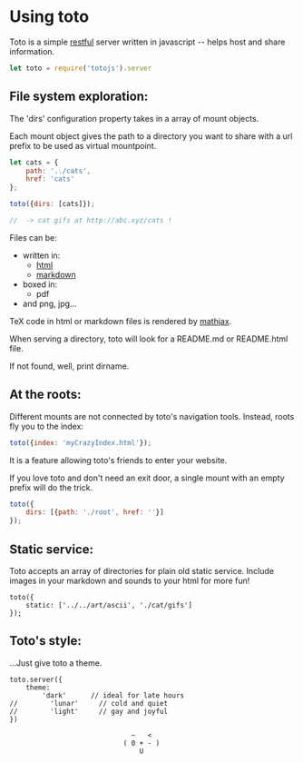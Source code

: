 # Using toto

Toto is a simple [restful][1] server written in javascript -- 
helps host and share information.

```javascript
let toto = require('totojs').server
```


## File system exploration: 

The 'dirs' configuration property takes in a array of 
mount objects.  

Each mount object gives the path to a directory you want to share 
with a url prefix to be used as virtual mountpoint.

```js
let cats = {
    path: '../cats', 
    href: 'cats'
};

toto({dirs: [cats]});

//  -> cat gifs at http://abc.xyz/cats !
```

Files can be: 
- written in:
    * [html][3]
    * [markdown][2]
- boxed in:
    * pdf 
- and png, jpg...

TeX code in html or markdown files is rendered by [mathjax][4].

When serving a directory, 
toto will look for a README.md or README.html 
file.

If not found, well, print dirname.

## At the roots:

Different mounts are not connected by toto's navigation tools.
Instead, roots fly you to the index: 
```js
toto({index: 'myCrazyIndex.html'});
```
It is a feature allowing toto's friends to enter your website.

If you love toto and don't need an exit door,
a single mount with an empty prefix will do the trick.
```js
toto({
    dirs: [{path: './root', href: ''}]
});
```

## Static service: 

Toto accepts an array of directories for plain old static service.
Include images in your markdown and sounds to your html for more fun!

```
toto({
    static: ['../../art/ascii', './cat/gifs']
});
```

## Toto's style: 

...Just give toto a theme.

```
toto.server({ 
    theme: 
        'dark'      // ideal for late hours
//        'lunar'     // cold and quiet
//        'light'     // gay and joyful
})

                              ~   <
                            ( 0 + - )
                                U
```

[1]: https://en.wikipedia.org/wiki/Representational_state_transfer 
[2]: http://daringfireball.net/projects/markdown/syntax
[3]: https://developer.mozilla.org/en-US/docs/Web/HTML
[4]: https://www.mathjax.org/

